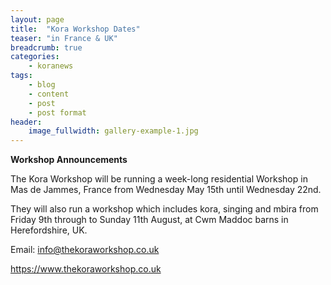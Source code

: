 ```yaml
---
layout: page
title:  "Kora Workshop Dates"
teaser: "in France & UK"
breadcrumb: true
categories:
    - koranews
tags:
    - blog
    - content
    - post
    - post format
header:
    image_fullwidth: gallery-example-1.jpg
---
```


**Workshop Announcements**

The Kora Workshop will be running a week-long residential Workshop in Mas de Jammes, France from Wednesday May 15th until Wednesday 22nd.  

They will also run a workshop which includes kora, singing and mbira from Friday 9th through to Sunday 11th August, at Cwm Maddoc barns in Herefordshire, UK.

Email: info@thekoraworkshop.co.uk

<https://www.thekoraworkshop.co.uk>
